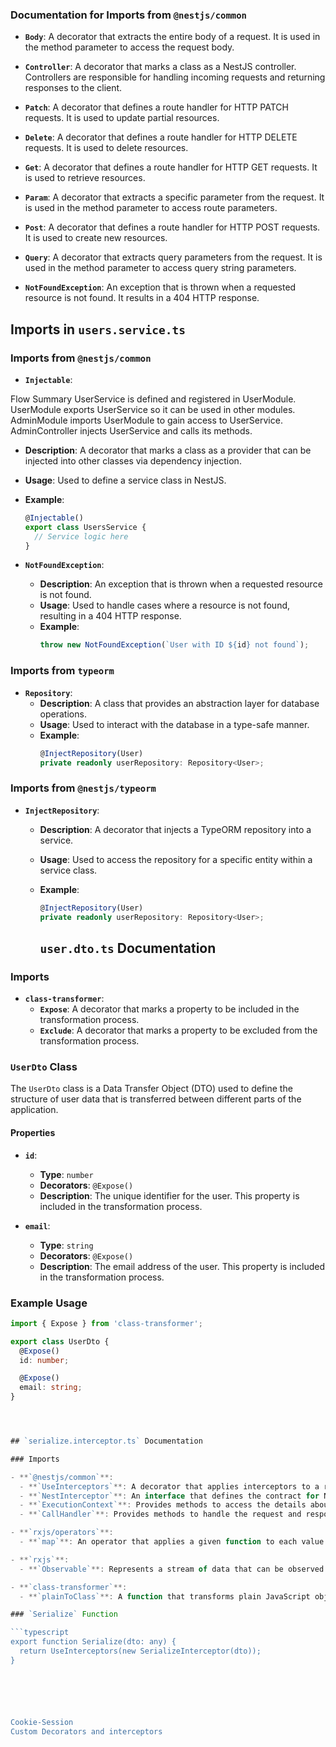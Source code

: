 ### Documentation for Imports from `@nestjs/common`

- **`Body`**: A decorator that extracts the entire body of a request. It is used in the method parameter to access the request body.

- **`Controller`**: A decorator that marks a class as a NestJS controller. Controllers are responsible for handling incoming requests and returning responses to the client.

- **`Patch`**: A decorator that defines a route handler for HTTP PATCH requests. It is used to update partial resources.

- **`Delete`**: A decorator that defines a route handler for HTTP DELETE requests. It is used to delete resources.

- **`Get`**: A decorator that defines a route handler for HTTP GET requests. It is used to retrieve resources.

- **`Param`**: A decorator that extracts a specific parameter from the request. It is used in the method parameter to access route parameters.

- **`Post`**: A decorator that defines a route handler for HTTP POST requests. It is used to create new resources.

- **`Query`**: A decorator that extracts query parameters from the request. It is used in the method parameter to access query string parameters.

- **`NotFoundException`**: An exception that is thrown when a requested resource is not found. It results in a 404 HTTP response.



## Imports in `users.service.ts`

### Imports from `@nestjs/common`

- **`Injectable`**:

Flow Summary
UserService is defined and registered in UserModule.
UserModule exports UserService so it can be used in other modules.
AdminModule imports UserModule to gain access to UserService.
AdminController injects UserService and calls its methods.


  - **Description**: A decorator that marks a class as a provider that can be injected into other classes via dependency injection.
  - **Usage**: Used to define a service class in NestJS.
  - **Example**:
    ```typescript
    @Injectable()
    export class UsersService {
      // Service logic here
    }
    ```

- **`NotFoundException`**:
  - **Description**: An exception that is thrown when a requested resource is not found.
  - **Usage**: Used to handle cases where a resource is not found, resulting in a 404 HTTP response.
  - **Example**:
    ```typescript
    throw new NotFoundException(`User with ID ${id} not found`);
    ```

### Imports from `typeorm`

- **`Repository`**:
  - **Description**: A class that provides an abstraction layer for database operations.
  - **Usage**: Used to interact with the database in a type-safe manner.
  - **Example**:
    ```typescript
    @InjectRepository(User)
    private readonly userRepository: Repository<User>;
    ```

### Imports from `@nestjs/typeorm`

- **`InjectRepository`**:
  - **Description**: A decorator that injects a TypeORM repository into a service.
  - **Usage**: Used to access the repository for a specific entity within a service class.
  - **Example**:
    ```typescript
    @InjectRepository(User)
    private readonly userRepository: Repository<User>;
    ```



    ## `user.dto.ts` Documentation

### Imports

- **`class-transformer`**:
  - **`Expose`**: A decorator that marks a property to be included in the transformation process.
  - **`Exclude`**: A decorator that marks a property to be excluded from the transformation process.

### `UserDto` Class

The `UserDto` class is a Data Transfer Object (DTO) used to define the structure of user data that is transferred between different parts of the application.

#### Properties

- **`id`**:
  - **Type**: `number`
  - **Decorators**: `@Expose()`
  - **Description**: The unique identifier for the user. This property is included in the transformation process.

- **`email`**:
  - **Type**: `string`
  - **Decorators**: `@Expose()`
  - **Description**: The email address of the user. This property is included in the transformation process.

### Example Usage

```typescript
import { Expose } from 'class-transformer';

export class UserDto {
  @Expose()
  id: number;

  @Expose()
  email: string;
}




## `serialize.interceptor.ts` Documentation

### Imports

- **`@nestjs/common`**:
  - **`UseInterceptors`**: A decorator that applies interceptors to a route handler or controller.
  - **`NestInterceptor`**: An interface that defines the contract for NestJS interceptors.
  - **`ExecutionContext`**: Provides methods to access the details about the current request.
  - **`CallHandler`**: Provides methods to handle the request and response.

- **`rxjs/operators`**:
  - **`map`**: An operator that applies a given function to each value emitted by the source Observable.

- **`rxjs`**:
  - **`Observable`**: Represents a stream of data that can be observed.

- **`class-transformer`**:
  - **`plainToClass`**: A function that transforms plain JavaScript objects into instances of a given class.

### `Serialize` Function

```typescript
export function Serialize(dto: any) {
  return UseInterceptors(new SerializeInterceptor(dto));
}






Cookie-Session 
Custom Decorators and interceptors